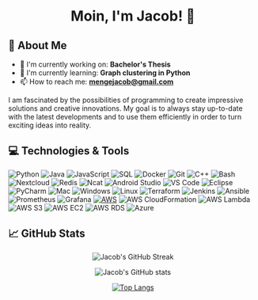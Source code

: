 <h1 align="center">
 Moin, I'm Jacob! 👋
</h1>

## 🌟 About Me

- 🔭 I'm currently working on: **Bachelor's Thesis**
- 🌱 I'm currently learning: **Graph clustering in Python**
- 📫 How to reach me: **mengejacob@gmail.com**

I am fascinated by the possibilities of programming to create impressive solutions and creative innovations. My goal is to always stay up-to-date with the latest developments and to use them efficiently in order to turn exciting ideas into reality.

## 💻 Technologies & Tools

![Python](https://img.shields.io/badge/-Python-black?style=flat-square&logo=Python)
![Java](https://img.shields.io/badge/-Java-black?style=flat-square&logo=Java&logoColor=red)
![JavaScript](https://img.shields.io/badge/-JavaScript-black?style=flat-square&logo=javascript)
![SQL](https://img.shields.io/badge/-SQL-black?style=flat-square&logo=MySQL)
![Docker](https://img.shields.io/badge/-Docker-black?style=flat-square&logo=Docker)
![Git](https://img.shields.io/badge/-Git-black?style=flat-square&logo=git)
![C++](https://img.shields.io/badge/-C++-black?style=flat-square&logo=c%2B%2B&logoColor=blue)
![Bash](https://img.shields.io/badge/-Bash-black?style=flat-square&logo=gnu-bash&logoColor=green)
![Nextcloud](https://img.shields.io/badge/-Nextcloud-black?style=flat-square&logo=Nextcloud)
![Redis](https://img.shields.io/badge/-Redis-black?style=flat-square&logo=Redis)
![Ncat](https://img.shields.io/badge/-Ncat-black?style=flat-square&logo=Ncat)
![Android Studio](https://img.shields.io/badge/-Android%20Studio-black?style=flat-square&logo=android-studio)
![VS Code](https://img.shields.io/badge/-VS%20Code-black?style=flat-square&logo=visual-studio-code)
![Eclipse](https://img.shields.io/badge/-Eclipse-black?style=flat-square&logo=eclipse)
![PyCharm](https://img.shields.io/badge/-PyCharm-black?style=flat-square&logo=pycharm)
![Mac](https://img.shields.io/badge/-Mac-black?style=flat-square&logo=apple)
![Windows](https://img.shields.io/badge/-Windows-black?style=flat-square&logo=windows)
![Linux](https://img.shields.io/badge/-Linux-black?style=flat-square&logo=linux)
![Terraform](https://img.shields.io/badge/-Terraform-black?style=flat-square&logo=terraform)
![Jenkins](https://img.shields.io/badge/-Jenkins-black?style=flat-square&logo=jenkins)
![Ansible](https://img.shields.io/badge/-Ansible-black?style=flat-square&logo=ansible)
![Prometheus](https://img.shields.io/badge/-Prometheus-black?style=flat-square&logo=prometheus)
![Grafana](https://img.shields.io/badge/-Grafana-black?style=flat-square&logo=grafana)
[![AWS](https://img.shields.io/badge/-AWS-000000?style=flat-square&logo=amazon-aws&logoColor=white)](https://aws.amazon.com/)
![AWS CloudFormation](https://img.shields.io/badge/-AWS%20CloudFormation-black?style=flat-square&logo=amazon-aws&logoColor=white)
![AWS Lambda](https://img.shields.io/badge/-AWS%20Lambda-black?style=flat-square&logo=amazon-aws&logoColor=white)
![AWS S3](https://img.shields.io/badge/-AWS%20S3-black?style=flat-square&logo=amazon-aws&logoColor=white)
![AWS EC2](https://img.shields.io/badge/-AWS%20EC2-black?style=flat-square&logo=amazon-aws&logoColor=white)
![AWS RDS](https://img.shields.io/badge/-AWS%20RDS-black?style=flat-square&logo=amazon-aws&logoColor=white)
![Azure](https://img.shields.io/badge/-Azure-black?style=flat-square&logo=microsoft-azure&logoColor=white)



## 📈 GitHub Stats

<p align="center">
  <img src="https://github-readme-streak-stats.herokuapp.com/?user=JacobMenge&theme=transparent" alt="Jacob's GitHub Streak">
</p>
<p align="center">
  <img src="https://github-readme-stats.vercel.app/api?username=JacobMenge&show_icons=true&theme=transparent" alt="Jacob's GitHub stats">
</p>
<p align="center">
  <a href="https://github.com/JacobMenge/github-readme-stats">
    <img src="https://github-readme-stats.vercel.app/api/top-langs/?username=JacobMenge&langs_count=10&theme=transparent" alt="Top Langs">
  </a>
</p>


